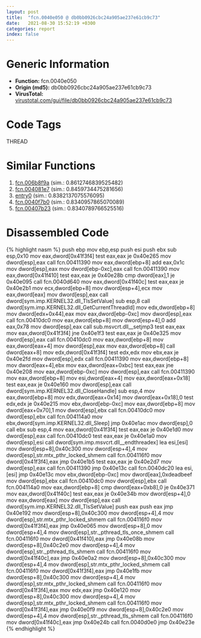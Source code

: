 ```yaml
---
layout: post
title:  "fcn.0040e050 @ db0bb0926cbc24a905ae237e61cb9c73"
date:   2021-08-30 15:52:19 +0300
categories: report
index: false
---
```


# Generic Information
- **Function:** fcn.0040e050
- **Origin (md5):** db0bb0926cbc24a905ae237e61cb9c73
- **VirusTotal:** [virustotal.com/gui/file/db0bb0926cbc24a905ae237e61cb9c73][virustotal_ref]

# Code Tags
<span class="tag" id="THREAD">THREAD</span>


# Similar Functions

1. [fcn.006b8f9a][similar_1_ref] (sim.: 0.8612746839525482)
2. [fcn.004081e7][similar_2_ref] (sim.: 0.8459734475281656)
3. [entry0][similar_3_ref] (sim.: 0.8382137075576095)
4. [fcn.0040f7b0][similar_4_ref] (sim.: 0.8340957865070089)
5. [fcn.00407b23][similar_5_ref] (sim.: 0.8340789766525516)


# Disassembled Code

{% highlight nasm %}
push ebp
mov ebp,esp
push esi
push ebx
sub esp,0x10
mov eax,dword[0x41f3f4]
test eax,eax
je 0x40e265
mov dword[esp],eax
call fcn.00411390
mov eax,dword[ebp+8]
add eax,0x1c
mov dword[esp],eax
mov dword[ebp-0xc],eax
call fcn.00411390
mov eax,dword[0x41f410]
test eax,eax
je 0x40e28b
cmp dword[eax],1
je 0x40e095
call fcn.0040d640
mov eax,dword[0x41f40c]
test eax,eax
je 0x40e2b1
mov ecx,dword[ebp+8]
mov dword[esp+4],ecx
mov eax,dword[eax]
mov dword[esp],eax
call dword[sym.imp.KERNEL32.dll_TlsSetValue]
sub esp,8
call dword[sym.imp.KERNEL32.dll_GetCurrentThreadId]
mov edx,dword[ebp+8]
mov dword[edx+0x44],eax
mov eax,dword[ebp-0xc]
mov dword[esp],eax
call fcn.00410dc0
mov eax,dword[ebp+8]
mov dword[esp+4],0
add eax,0x78
mov dword[esp],eax
call sub.msvcrt.dll__setjmp3
test eax,eax
mov eax,dword[0x41f3f4]
jne 0x40e1f3
test eax,eax
je 0x40e325
mov dword[esp],eax
call fcn.00410dc0
mov eax,dword[ebp+8]
mov eax,dword[eax+4]
mov dword[esp],eax
mov eax,dword[ebp+8]
call dword[eax+8]
mov edx,dword[0x41f3f4]
test edx,edx
mov ebx,eax
je 0x40e2fd
mov dword[esp],edx
call fcn.00411390
mov eax,dword[ebp+8]
mov dword[eax+4],ebx
mov eax,dword[eax+0xbc]
test eax,eax
jne 0x40e208
mov eax,dword[ebp-0xc]
mov dword[esp],eax
call fcn.00411390
mov eax,dword[ebp+8]
mov esi,dword[eax+4]
mov eax,dword[eax+0x18]
test eax,eax
je 0x40e160
mov dword[esp],eax
call dword[sym.imp.KERNEL32.dll_CloseHandle]
sub esp,4
mov eax,dword[ebp+8]
mov edx,dword[eax+0x14]
mov dword[eax+0x18],0
test edx,edx
je 0x40e215
mov ebx,dword[ebp-0xc]
mov eax,dword[ebp+8]
mov dword[eax+0x70],1
mov dword[esp],ebx
call fcn.00410dc0
mov dword[esp],ebx
call fcn.004114a0
mov ebx,dword[sym.imp.KERNEL32.dll_Sleep]
jmp 0x40e1ac
mov dword[esp],0
call ebx
sub esp,4
mov eax,dword[0x41f3f4]
test eax,eax
je 0x40e1d0
mov dword[esp],eax
call fcn.00410dc0
test eax,eax
je 0x40e1a0
mov dword[esp],esi
call dword[sym.imp.msvcrt.dll__endthreadex]
lea esi,[esi]
mov dword[esp+8],0x40c300
mov dword[esp+4],4
mov dword[esp],str.mtx_pthr_locked_shmem
call fcn.004116f0
mov dword[0x41f3f4],eax
jmp 0x40e1b5
test eax,eax
je 0x40e2d7
mov dword[esp],eax
call fcn.00411390
jmp 0x40e13c
call fcn.0040dc20
lea esi,[esi]
jmp 0x40e13c
mov ebx,dword[ebp-0xc]
mov dword[eax],0xdeadbeef
mov dword[esp],ebx
call fcn.00410dc0
mov dword[esp],ebx
call fcn.004114a0
mov eax,dword[ebp+8]
cmp dword[eax+0xb8],0
je 0x40e371
mov eax,dword[0x41f40c]
test eax,eax
je 0x40e34b
mov dword[esp+4],0
mov eax,dword[eax]
mov dword[esp],eax
call dword[sym.imp.KERNEL32.dll_TlsSetValue]
push eax
push eax
jmp 0x40e192
mov dword[esp+8],0x40c300
mov dword[esp+4],4
mov dword[esp],str.mtx_pthr_locked_shmem
call fcn.004116f0
mov dword[0x41f3f4],eax
jmp 0x40e065
mov dword[esp+8],0
mov dword[esp+4],4
mov dword[esp],str._pthread_tls_once_shmem
call fcn.004116f0
mov dword[0x41f410],eax
jmp 0x40e08b
mov dword[esp+8],0x40c2e0
mov dword[esp+4],4
mov dword[esp],str._pthread_tls_shmem
call fcn.004116f0
mov dword[0x41f40c],eax
jmp 0x40e0a2
mov dword[esp+8],0x40c300
mov dword[esp+4],4
mov dword[esp],str.mtx_pthr_locked_shmem
call fcn.004116f0
mov dword[0x41f3f4],eax
jmp 0x40e1fb
mov dword[esp+8],0x40c300
mov dword[esp+4],4
mov dword[esp],str.mtx_pthr_locked_shmem
call fcn.004116f0
mov dword[0x41f3f4],eax
mov edx,eax
jmp 0x40e120
mov dword[esp+8],0x40c300
mov dword[esp+4],4
mov dword[esp],str.mtx_pthr_locked_shmem
call fcn.004116f0
mov dword[0x41f3f4],eax
jmp 0x40e0f9
mov dword[esp+8],0x40c2e0
mov dword[esp+4],4
mov dword[esp],str._pthread_tls_shmem
call fcn.004116f0
mov dword[0x41f40c],eax
jmp 0x40e24b
call fcn.0040d0e0
jmp 0x40e23e
{% endhighlight %}


[similar_1_ref]: /report/fcn.006b8f9a@c92f0480e2fbc88393d2c65c08a235e0
[similar_2_ref]: /report/fcn.004081e7@35bedc5498306afe90b32d21d460d74f
[similar_3_ref]: /report/entry0@35bedc5498306afe90b32d21d460d74f
[similar_4_ref]: /report/fcn.0040f7b0@db0bb0926cbc24a905ae237e61cb9c73
[similar_5_ref]: /report/fcn.00407b23@35bedc5498306afe90b32d21d460d74f
[virustotal_ref]: https://www.virustotal.com/gui/file/db0bb0926cbc24a905ae237e61cb9c73